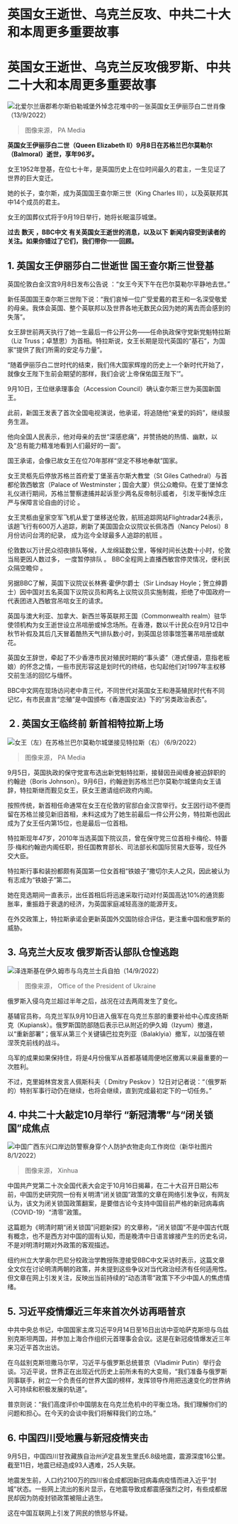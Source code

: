 # 英国女王逝世、乌克兰反攻、中共二十大和本周更多重要故事

#  英国女王逝世、乌克兰反攻俄罗斯、中共二十大和本周更多重要故事


![北爱尔兰唐郡希尔斯伯勒城堡外悼念花堆中的一张英国女王伊丽莎白二世肖像（13/9/2022）](_126748429_084519.death-queen-ulster-09423531a_pictures_pri13.jpg)

> 图像来源，  PA Media

**英国女王伊丽莎白二世（Queen Elizabeth II）9月8日在苏格兰巴尔莫勒尔（Balmoral）逝世，享年96岁。**

女王1952年登基，在位七十年，是英国历史上在位时间最久的君主，一生见证了世界的巨大变迁。

她的长子，查尔斯，成为英国国王查尔斯三世（King Charles III），以及英联邦其中14个成员的君主。

女王的国葬仪式将于9月19日举行，她将长眠温莎城堡。

**过去** **数天** **，BBC中文** **有关英国女王逝世的消息，以及以下** **新闻内容受到读者的关注。如果你错过了它们，我们带你一一回顾。**

##  1\. 英国女王伊丽莎白二世逝世 国王查尔斯三世登基
 英国伦敦白金汉宫9月8日发布公告说  ：“女王今天下午在巴尔莫勒尔平静地去世。”

新任英国国王查尔斯三世陛下说：“我们哀悼一位广受爱戴的君王和一名深受敬爱的母亲。我体会英国、整个英联邦以及世界各地无数民众因为她的离去而会感到的失落”。

女王辞世前两天执行了她一生最后一件公开公务——任命执政保守党新党魁特拉斯（Liz Truss；卓慧思）为首相。特拉斯说，女王长期是现代英国的“基石”，为国家“提供了我们所需的安定与力量”。

“随着伊丽莎白二世时代的结束，我们伟大国家辉煌的历史上一个新时代开始了，就像女王陛下生前会期望的那样，我们会说‘上帝保佑国王陛下’”。


9月10日，王位继承理事会（Accession Council）确认查尔斯三世为英国新国王。

此前，新国王发表了首次全国电视演说，他承诺，将追随他“亲爱的妈妈”，继续服务生涯。

他向全国人民表示，他对母亲的去世“深感悲痛”，并赞扬她的热情、幽默，以及“总有能力精准地看到人们最好的一面”。

国王承诺，会像已故女王在位70年那样“坚定不移地奉献”国家。

女王灵柩先后停放苏格兰首府爱丁堡圣吉尔斯大教堂（St Giles Cathedral）与首都伦敦西敏宫（Palace of Westminster；国会大厦）供公众瞻仰。在爱丁堡悼念礼仪进行期间，苏格兰警察逮捕并起诉至少两名反帝制示威者， 引发平衡悼念庄严与保障言论自由的讨论  。

女王灵柩由皇家空军飞机从爱丁堡移送伦敦，航班追踪网站Flightradar24表示，该趟飞行有600万人追踪，刷新了美国国会众议院议长佩洛西（Nancy Pelosi）8月份访问台湾的纪录， 成为迄今全球最多人追踪的航班  。

伦敦数以万计民众彻夜排队等候，人龙绵延数公里，等候时间长达数十小时，伦敦当局更因人数过多， 一度暂停排队  。
 BBC全程网上直播西敏宫停灵情况，便利民众隔空瞻仰  。

另据BBC了解，英国下议院议长林赛·霍伊尔爵士（Sir Lindsay Hoyle；贺立绅爵士）因中国对五名英国下议院议员和两名上议院议员实施制裁，拒绝了中国政府一代表团进入西敏宫吊唁女王的请求。

英国与澳大利亚、加拿大、新西兰等英联邦王国（Commonwealth realm）驻华使领机构为女王逝世设立吊唁册或悼念场所。在香港，数以千计民众在9月12日中秋节补假及其后几天冒着酷热天气排队数小时，到英国总领事馆签署吊唁册或献花。

英国女王辞世，牵起了不少香港市民对殖民时期的“事头婆”（港式俚语，意指老板娘）的怀念之情，一些市民形容这是划时代的终结，也勾起他们对1997年主权移交前生活的回忆与缅怀。

BBC中文网在现场访问老中青三代，不同世代对英国女王和港英殖民时代有不同记忆，有市民直言“恋殖”是中国颁布《香港国安法》下的“另类政治表态”。

##  ２\. 英国女王临终前 新首相特拉斯上场

![女王（左）在苏格兰巴尔莫勒尔城堡接见特拉斯（右）（6/9/2022）](_126748483_0e2abf73-d7b9-4eae-a613-d4627e03359e.jpg)

> 图像来源，  PA Media

9月5日，英国执政的保守党宣布选出新党魁特拉斯，接替因丑闻缠身被迫辞职的约翰逊（Boris Johnson）。9月6日，约翰逊到苏格兰巴尔莫勒尔城堡向女王请辞，特拉斯继而觐见女王，获女王邀请组织政府内阁。

按照传统，新首相任命通常在女王在伦敦的官邸白金汉宫举行。女王因行动不便而留在苏格兰接见新旧首相，未料这成为了她生前最后一件公开公务，特拉斯也因此成为了女王任内第15位，也是最后一位首相。

特拉斯现年47岁，2010年当选英国下院议员，曾在保守党三位首相卡梅伦、特蕾莎·梅和约翰逊内阁任职，担任国教育部长、司法部长和国际贸易大臣等，现任外交大臣。

特拉斯行事和装扮都颇有英国第一位女首相“铁娘子”撒切尔夫人之风，因此被认为有志成为“铁娘子”第二。

她在竞选期间一直表示，出任首相后将迅速采取行动对付英国高达10%的通货膨胀率，重振趋于衰退的经济，为英国家庭减轻高涨的能源开支。

在外交政策上，特拉斯承诺会更新英国外交国防综合评估，更注重中国和俄罗斯的威胁。


##  3\. 乌克兰大反攻 俄罗斯否认部队仓惶逃跑

![泽连斯基在伊久姆市与乌克兰士兵自拍（14/9/2022）](_126706139_zelensky.jpg)

> 图像来源，  Office of the President of Ukraine

俄罗斯入侵乌克兰超过半年之后，战况在过去两周发生了变化。

基辅官员称，乌克兰军队9月10日进入俄军在乌克兰东部的重要补给中心库皮扬斯克（Kupiansk）。俄罗斯国防部随后表示已从附近的伊久姆（Izyum）撤退，以“重新部署”；俄军从第三个关键镇巴拉克列亚（Balaklyia）撤军，以加强在顿涅茨克前线的战斗。

乌军的成果如果保持住，将是4月份俄军从首都基辅周便地区撤离以来最重要的一次胜利。

不过，克里姆林宫发言人佩斯科夫（ Dmitry Peskov ）12日对记者说：“（俄罗斯的）特别军事行动仍在继续，也将会继续，直到完成最初定下的一切任务。”

##  4\. 中共二十大敲定10月举行 “新冠清零”与“闭关锁国”成焦点

![中国广西东兴口岸边防警察身穿个人防护衣物走向工作岗位（新华社图片8/1/2022）](_126748484_xxjpsgc007328_20220108_pepfn0a001-976x650.jpg)

> 图像来源，  Xinhua

中国共产党第二十次全国代表大会定于10月16日揭幕，在二十大召开日期公布前，中国历史研究院一份有关明清“闭关锁国”政策的文章在网络引发争议，有网友认为，该文为闭关锁国政策翻案，是要借古论今支持中国目前严格的新冠病毒病（COVID-19）“清零”政策。

这篇题为《明清时期“闭关锁国”问题新探》的文章称，“闭关锁国”不是中国古代既有概念，也不是西方对中国的固有认知，而是晚清中日语言嫁接产生的历史名词，不是对明清时期对外政策的客观描述。

纽约州立大学奥尔巴尼分校政治学教授陈澄接受BBC中文采访时表示，这篇文章全文仅在讨论明清两朝的政策，并未提到这些争议对当代政治经济有任何适用性。但文章在网上引发关注，反映出当前持续的“动态清零”政策下不少中国人的焦虑情绪。

##  5\. 习近平疫情爆近三年来首次外访再晤普京


中共中央总书记，中国国家主席习近平9月14日至16日出访中亚哈萨克斯坦与乌兹别克斯坦两国，并参加上海合作组织元首理事会会议。这是在新冠疫情爆发近三年来习近平首次出访。

在乌兹别克斯坦撒马尔罕，习近平与俄罗斯总统普京（Vladimir Putin）举行会谈。习近平说，世界正在出现近代历史上前所未有的大变局，“我们准备与俄罗斯同事联手，树立一个负责任的世界大国的榜样，发挥领导作用把迅速变化的世界纳入可持续和积极发展的轨道”。

普京则说：“我们高度评价中国朋友在乌克兰危机中的平衡立场。我们理解你们的问题和担心。在今天的会谈中我们将解释我们的立场。”

##  6\. 中国四川受地震与新冠疫情夹击


9月5日，中国四川甘孜藏族自治州泸定县发生里氏6.8级地震，震源深度16公里。截至11日，地震已经造成93人遇难，25人失联。

地震发生前，人口约2100万的四川省会成都因新冠病毒病疫情而进入近乎“封城”状态。一些网上流出的影片显示，在地震导致成都震感强烈之时，有些成都居民却因为防疫封锁政策被阻止逃生。

这在中国互联网上引发了网民的愤怒与怀疑。






